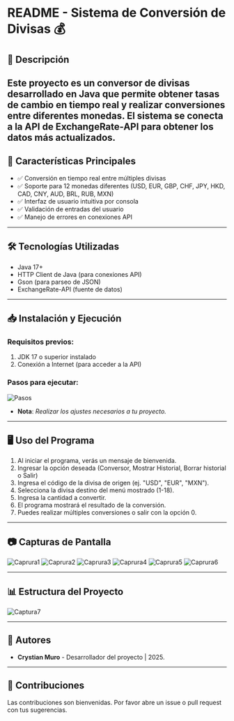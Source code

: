 # README - Sistema de Conversión de Divisas 💰
## 📌 Descripción
Este proyecto es un conversor de divisas desarrollado en Java que permite obtener tasas de cambio en tiempo real y realizar conversiones entre diferentes monedas. 
El sistema se conecta a la API de ExchangeRate-API para obtener los datos más actualizados.
---

## 🌟 Características Principales
* ✅ Conversión en tiempo real entre múltiples divisas
* ✅ Soporte para 12 monedas diferentes (USD, EUR, GBP, CHF, JPY, HKD, CAD, CNY, AUD, BRL, RUB, MXN)
* ✅ Interfaz de usuario intuitiva por consola
* ✅ Validación de entradas del usuario
* ✅ Manejo de errores en conexiones API
---

## 🛠️ Tecnologías Utilizadas
* Java 17+
* HTTP Client de Java (para conexiones API)
* Gson (para parseo de JSON)
* ExchangeRate-API (fuente de datos)
---

## 📥 Instalación y Ejecución
### Requisitos previos:
1. JDK 17 o superior instalado
2. Conexión a Internet (para acceder a la API)

### Pasos para ejecutar:

![Pasos](resources/img-01.png)
- **Nota**: _Realizar los ajustes necesarios a tu proyecto._ 
---

## 🖥️ Uso del Programa
1. Al iniciar el programa, verás un mensaje de bienvenida.
2. Ingresar la opción deseada (Conversor, Mostrar Historial, Borrar historial o Salir)
3. Ingresa el código de la divisa de origen (ej. "USD", "EUR", "MXN").
4. Selecciona la divisa destino del menú mostrado (1-18).
5. Ingresa la cantidad a convertir.
6. El programa mostrará el resultado de la conversión.
7. Puedes realizar múltiples conversiones o salir con la opción 0.

---

## 📷 Capturas de Pantalla
![Caprura1](resources/img-02.png)
![Caprura2](resources/img-03.png)
![Caprura3](resources/img-04.png)
![Caprura4](resources/img-05.png)
![Caprura5](resources/img-06.png)
![Caprura6](resources/img-07.png)

---

## 📊 Estructura del Proyecto
![Captura7](resources/img-08.png)

---

## 👥 Autores
- **Crystian Muro** - Desarrollador del proyecto | 2025.

---
## 🤝 Contribuciones
Las contribuciones son bienvenidas. Por favor abre un issue o pull request con tus sugerencias.
